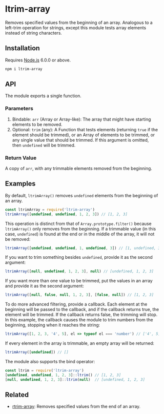 # ltrim-array

Removes specified values from the beginning of an array. Analogous to a left-trim operation for strings, except this module tests array elements instead of string characters.

## Installation

Requires [Node.js](https://nodejs.org/) 6.0.0 or above.

```bash
npm i ltrim-array
```

## API

The module exports a single function.

### Parameters

1. Bindable: `arr` (Array or Array-like): The array that might have starting elements to be removed.
2. Optional: `trim` (any): A Function that tests elements (returning `true` if the element should be trimmed), or an Array of elements to be trimmed, or any single value that should be trimmed. If this argument is omitted, then `undefined` will be trimmed.

### Return Value

A copy of `arr`, with any trimmable elements removed from the beginning.

## Examples

By default, `ltrimArray()` removes `undefined` elements from the beginning of an array.

```javascript
const ltrimArray = require('ltrim-array')
ltrimArray([undefined, undefined, 1, 2, 3]) // [1, 2, 3]
```

This operation is distinct from that of `Array.prototype.filter()` because `ltrimArray()` only removes from the beginning. If a trimmable value (in this case, `undefined`) is found at the end or in the middle of the array, it will not be removed:

```javascript
ltrimArray([undefined, undefined, 1, undefined, 3]) // [1, undefined, 3]
```

If you want to trim something besides `undefined`, provide it as the second argument:

```javascript
ltrimArray([null, undefined, 1, 2, 3], null) // [undefined, 1, 2, 3]
```

If you want more than one value to be trimmed, put the values in an array and provide it as the second argument:

```javascript
ltrimArray([null, false, null, 1, 2, 3], [false, null]) // [1, 2, 3]
```

To do more advanced filtering, provide a callback. Each element at the beginning will be passed to the callback, and if the callback returns true, the element will be trimmed. If the callback returns false, the trimming will stop. In this example, the callback causes the module to trim numbers from the beginning, stopping when it reaches the string:

```javascript
ltrimArray([1, 2, 3, '4', 5], el => typeof el === 'number') // ['4', 5]
```

If every element in the array is trimmable, an empty array will be returned:

```javascript
ltrimArray([undefined]) // []
```

The module also supports the bind operator:

```javascript
const ltrim = require('ltrim-array')
[undefined, undefined, 1, 2, 3]::ltrim() // [1, 2, 3]
[null, undefined, 1, 2, 3]::ltrim(null)  // [undefined, 1, 2, 3]
```

## Related

* [rtrim-array](https://github.com/lamansky/rtrim-array): Removes specified values from the end of an array.
